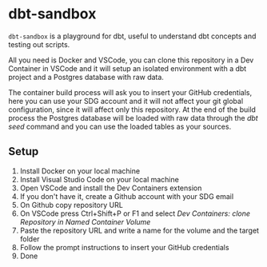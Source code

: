# dbt-sandbox

`dbt-sandbox` is a playground for dbt, useful to understand dbt concepts and testing out scripts.

All you need is Docker and VSCode, you can clone this repository in a Dev Container in VSCode and it will setup an isolated environment with a dbt project and a Postgres database with raw data.

The container build process will ask you to insert your GitHub credentials, here you can use your SDG account and it will not affect your git global configuration, since it will affect only this repository.
At the end of the build process the Postgres database will be loaded with raw data through the _dbt seed_ command and you can use the loaded tables as your sources.

## Setup
1. Install Docker on your local machine
2. Install Visual Studio Code on your local machine
3. Open VSCode and install the Dev Containers extension
4. If you don't have it, create a Github account with your SDG email
5. On Github copy repository URL
6. On VSCode press Ctrl+Shift+P or F1 and select _Dev Containers: clone Repository in Named Container Volume_
7. Paste the repository URL and write a name for the volume and the target folder
8. Follow the prompt instructions to insert your GitHub credentials
9. Done
